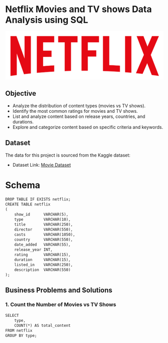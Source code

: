 # Netflix Movies and TV shows Data Analysis using SQL
![Netflix logo](https://github.com/neha0697/Netflix-SQL-Project/blob/main/logo.png)

## Objective
- Analyze the distribution of content types (movies vs TV shows).
- Identify the most common ratings for movies and TV shows.
- List and analyze content based on release years, countries, and durations.
- Explore and categorize content based on specific criteria and keywords.


## Dataset
The data for this project is sourced from the Kaggle dataset:
- Dataset Link: [Movie Dataset](https://www.kaggle.com/datasets/shivamb/netflix-shows?resource=download)

# Schema
```
DROP TABLE IF EXISTS netflix;
CREATE TABLE netflix
(
    show_id      VARCHAR(5),
    type         VARCHAR(10),
    title        VARCHAR(250),
    director     VARCHAR(550),
    casts        VARCHAR(1050),
    country      VARCHAR(550),
    date_added   VARCHAR(55),
    release_year INT,
    rating       VARCHAR(15),
    duration     VARCHAR(15),
    listed_in    VARCHAR(250),
    description  VARCHAR(550)
);
```

## Business Problems and Solutions

### 1. Count the Number of Movies vs TV Shows
```
SELECT 
	type, 
	COUNT(*) AS total_content
FROM netflix
GROUP BY type;
```
